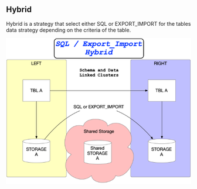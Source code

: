 ## Hybrid

Hybrid is a strategy that select either SQL or EXPORT_IMPORT for the
tables data strategy depending on the criteria of the table.

![hybrid](./images/sql_exp-imp.png)